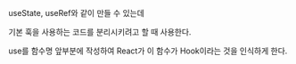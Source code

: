 useState, useRef와 같이 만들 수 있는데 

기본 훅을 사용하는 코드를 분리시키려고 할 때 사용한다.

use를 함수명 앞부분에 작성하여 React가 이 함수가 Hook이라는 것을 인식하게 한다.
